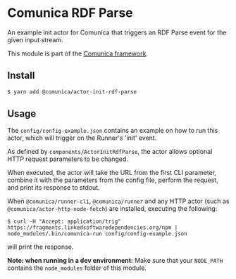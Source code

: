 # Comunica RDF Parse

An example init actor for Comunica that triggers an RDF Parse event for the given input stream.

This module is part of the [Comunica framework](https://github.com/comunica/comunica).

## Install

```bash
$ yarn add @comunica/actor-init-rdf-parse
```

## Usage

The `config/config-example.json` contains an example on how to run this actor,
which will trigger on the Runner's 'init' event.

As defined by `components/ActorInitRdfParse`,
the actor allows optional HTTP request parameters to be changed.

When executed, the actor will take the URL from the first CLI parameter,
combine it with the parameters from the config file,
perform the request, and print its response to stdout.

When `@comunica/runner-cli`, `@comunica/runner`
and any HTTP actor (such as `@comunica/actor-http-node-fetch`) are installed,
executing the following:

```
$ curl -H "Accept: application/trig" https://fragments.linkedsoftwaredependencies.org/npm | node_modules/.bin/comunica-run config/config-example.json
```

will print the response.

**Note: when running in a dev environment:**
Make sure that your `NODE_PATH` contains the `node_modules` folder of this module.
